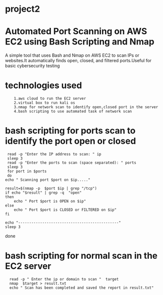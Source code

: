 # project2
# Automated Port Scanning on AWS EC2 using Bash Scripting and Nmap

A simple tool that uses Bash and Nmap on AWS EC2 to scan IPs or websites.It automatically finds open, closed, and filtered ports.Useful for basic cybersecurity testing

# technologies used
        1.aws cloud to run the EC2 server
        2.virtual box to run kali os 
        3.nmap for network scan to identify open,closed port in the server
        4.bash scripting to use automated task of network scan

# bash scripting for ports scan to identify the port open or closed

     read -p "Enter the IP address to scan: " ip
     sleep 3
     read -p "Enter the ports to scan (space separated): " ports
     sleep 3
     for port in $ports
     do
    echo " Scanning port $port on $ip....."
    
    result=$(nmap -p  $port $ip | grep "/tcp")
    if echo "$result" | grep -q  "open" 
    then
        echo " Port $port is OPEN on $ip"
    else
        echo " Port $port is CLOSED or FILTERED on $ip"
    fi

    echo "----------------------------------------------"
    sleep 3
done

# bash scripting for normal scan in the EC2 server
      read -p " Enter the ip or domain to scan "  target
      nmap  $target > result.txt
      echo " Scan has been completed and saved the report in result.txt"

      
